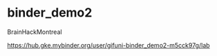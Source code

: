 # binder_demo2
BrainHackMontreal

https://hub.gke.mybinder.org/user/gifuni-binder_demo2-m5cck97g/lab
